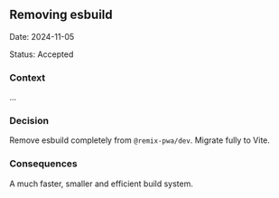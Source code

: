## Removing esbuild

Date: 2024-11-05

Status: Accepted

### Context

...

### Decision

Remove esbuild completely from `@remix-pwa/dev`. Migrate fully to Vite.

### Consequences

A much faster, smaller and efficient build system.
